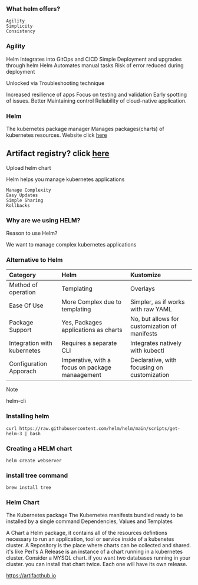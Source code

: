 ### What helm offers?
```
Agility
Simplicity
Consistency
```
### Agility

Helm Integrates into GitOps and CICD
Simple Deployment and upgrades through helm
Helm Automates manual tasks
Risk of error reduced during deployment

Unlocked via Troubleshooting technique

Increased resilience of apps
Focus on testing and validation
Early spotting of issues.
Better Maintaining control
Reliability of cloud-native application.

### Helm

The kubernetes package manager
Manages packages(charts) of kubernetes resources. Website click [here](https://helm.sh)

## Artifact registry? click [here](https://artifacthub.io)

Upload helm chart

Helm helps you manage kubernetes applications

```
Manage Complexity
Easy Updates
Simple Sharing
Rollbacks
```

### Why are we using HELM?

Reason to use Helm?

We want to manage complex kubernetes applications


### Alternative to Helm

|Category                     |       Helm                                     |       Kustomize                                |
|  :------------              |  :--------------                               |  :------------                                 |
| Method of operation         | Templating                                     |  Overlays                                      |
| Ease Of Use                 | More Complex due to templating                 |  Simpler, as if works with raw YAML            |
| Package Support             | Yes, Packages applications as charts           |  No, but allows for customization of manifests |
| Integration with kubernetes | Requires a separate CLI                        |  Integrates natively with kubectl              |
| Configuration Apporach      | Imperative, with a focus on package manaagement|  Declarative, with focusing on customization   |

> [!Note]
> helm-cli

### Installing helm
```
curl https://raw.githubusercontent.com/helm/helm/main/scripts/get-helm-3 | bash
```

### Creating a HELM chart
```
helm create webserver
```

### install tree command
```
brew install tree
```

### Helm Chart

The Kubernetes package
The Kubernetes manifests bundled ready to be installed by a single command
Dependencies, Values and Templates

A Chart a Helm package, it contains all of the resources defintions necessary to run an application, tool or service inside of a kubenetes cluster.
A Repository is the place where charts can be collected and shared. it's like Perl's 
A Release is an instance of a chart running in a kubernetes cluster. Consider a MYSQL chart. if you want two databases running in your cluster. you can install that chart twice. Each one will have its own release.

https://artifacthub.io

    




